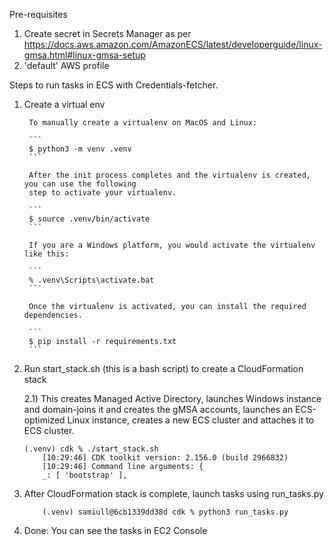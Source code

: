 Pre-requisites
1) Create secret in Secrets Manager as per https://docs.aws.amazon.com/AmazonECS/latest/developerguide/linux-gmsa.html#linux-gmsa-setup
2) 'default' AWS profile

Steps to run tasks in ECS with Credentials-fetcher.

1) Create a virtual env

        To manually create a virtualenv on MacOS and Linux:

        ```
        $ python3 -m venv .venv
        ```

        After the init process completes and the virtualenv is created, you can use the following
        step to activate your virtualenv.

        ```
        $ source .venv/bin/activate
        ```

        If you are a Windows platform, you would activate the virtualenv like this:

        ```
        % .venv\Scripts\activate.bat
        ```

        Once the virtualenv is activated, you can install the required dependencies.

        ```
        $ pip install -r requirements.txt
        ```

2) Run start_stack.sh (this is a bash script) to create a CloudFormation stack

   2.1) This creates Managed Active Directory, launches Windows instance and domain-joins it and creates the gMSA accounts, launches an ECS-optimized Linux instance, creates a new ECS cluster and attaches it to ECS cluster.
    ```
    (.venv) cdk % ./start_stack.sh
        [10:29:46] CDK toolkit version: 2.156.0 (build 2966832)
        [10:29:46] Command line arguments: {
        _: [ 'bootstrap' ],
    ```

3) After CloudFormation stack is complete, launch tasks using run_tasks.py
    ```
        (.venv) samiull@6cb1339dd38d cdk % python3 run_tasks.py
4) Done: You can see the tasks in EC2 Console


